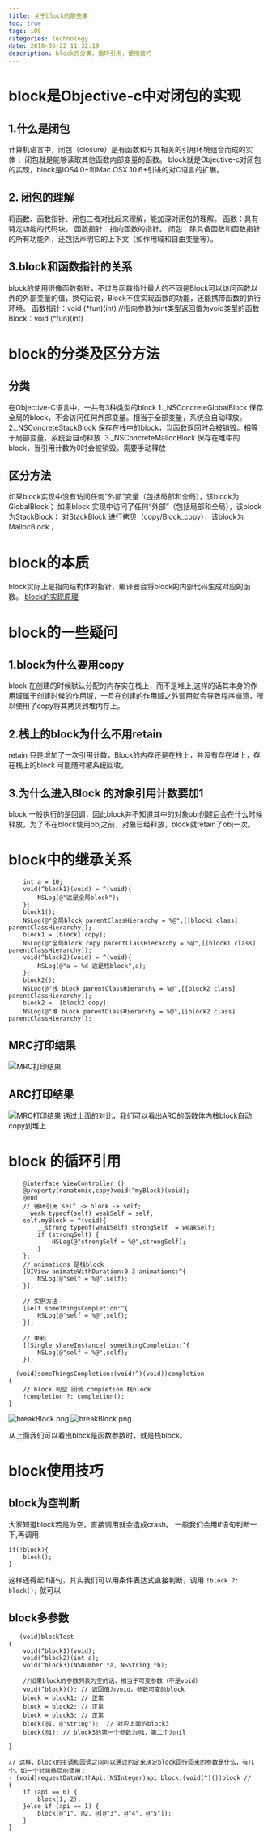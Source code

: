 ```yaml
---
title: 关于block的那些事
toc: true
tags: iOS
categories: technology
date: 2018-05-22 11:32:19
description: block的分类，循环引用，使用技巧
---
```

<script>
(function(){
    var bp = document.createElement('script');
    var curProtocol = window.location.protocol.split(':')[0];
    if (curProtocol === 'https') {
        bp.src = 'https://zz.bdstatic.com/linksubmit/push.js';        
    }
    else {
        bp.src = 'http://push.zhanzhang.baidu.com/push.js';
    }
    var s = document.getElementsByTagName("script")[0];
    s.parentNode.insertBefore(bp, s);
})();
</script>
# block是Objective-c中对闭包的实现
## 1.什么是闭包
计算机语言中，闭包（closure）是有函数和与其相关的引用环境组合而成的实体；
闭包就是能够读取其他函数内部变量的函数。
block就是Objective-c对闭包的实现，block是iOS4.0+和Mac OSX 10.6+引进的对C语言的扩展。
## 2. 闭包的理解
将函数、函数指针、闭包三者对比起来理解，能加深对闭包的理解。
函数：具有特定功能的代码块。
函数指针：指向函数的指针。
闭包：除具备函数和函数指针的所有功能外，还包括声明它的上下文（如作用域和自由变量等）。
## 3.block和函数指针的关系
block的使用很像函数指针，不过与函数指针最大的不同是Block可以访问函数以外的外部变量的值，换句话说，Block不仅实现函数的功能，还能携带函数的执行环境。
函数指针：void (*fun)(int) //指向参数为int类型返回值为void类型的函数
Block：void (\^fun)(int)
# block的分类及区分方法
## 分类
在Objective-C语言中，一共有3种类型的block
1._NSConcreteGlobalBlock 保存全局的block，不会访问任何外部变量。相当于全部变量，系统会自动释放。
2._NSConcreteStackBlock 保存在栈中的block，当函数返回时会被销毁。相等于局部变量，系统会自动释放.
3._NSConcreteMallocBlock 保存在堆中的block，当引用计数为0时会被销毁。需要手动释放

## 区分方法
如果block实现中没有访问任何“外部”变量（包括局部和全局），该block为GlobalBlock；
如果block 实现中访问了任何“外部”（包括局部和全局），该block 为StackBlock；
对StackBlock 进行拷贝（copy/Block_copy），该block为MallocBlock；
# block的本质
block实际上是指向结构体的指针，编译器会将block的内部代码生成对应的函数。
[block的实现原理](https://www.cnblogs.com/yoon/p/4953618.html)
# block的一些疑问
## 1.block为什么要用copy
block 在创建的时候默认分配的内存实在栈上，而不是堆上,这样的话其本身的作用域属于创建时候的作用域，一旦在创建的作用域之外调用就会导致程序崩溃，所以使用了copy将其拷贝到堆内存上。
## 2.栈上的block为什么不用retain
retain 只是增加了一次引用计数，Block的内存还是在栈上，并没有存在堆上，存在栈上的block 可能随时被系统回收。
## 3.为什么进入Block 的对象引用计数要加1
block 一般执行的是回调，因此block并不知道其中的对象obj创建后会在什么时候释放，为了不在block使用obj之前，对象已经释放，block就retain了obj一次。
# block中的继承关系
``` objc
    int a = 10;
    void(^block1)(void) = ^(void){
        NSLog(@"这是全局block");
    };
    block1();
    NSLog(@"全局block parentClassHierarchy = %@",[[block1 class] parentClassHierarchy]);
    block1 = [block1 copy];
    NSLog(@"全局block copy parentClassHierarchy = %@",[[block1 class] parentClassHierarchy]);
    void(^block2)(void) = ^(void){
        NSLog(@"a = %d 这是栈block",a);
    };
    block2();
    NSLog(@"栈 block parentClassHierarchy = %@",[[block2 class] parentClassHierarchy]);
    block2 =  [block2 copy];
    NSLog(@"堆 block parentClassHierarchy = %@",[[block2 class] parentClassHierarchy]);
```
## MRC打印结果
![MRC打印结果](/images/MRCBlock_ParentClassHierarchy.png )

## ARC打印结果
![MRC打印结果](/images/ARCBlock_ParentClassHierarchy.png)
通过上面的对比，我们可以看出ARC的函数体内栈block自动copy到堆上
# block 的循环引用

``` objc
    @interface ViewController ()
    @property(nonatomic,copy)void(^myBlock)(void);
    @end
    // 循环引用 self -> block -> self;
    __weak typeof(self) weakSelf = self;
    self.myBlock = ^(void){
        __strong typeof(weakSelf) strongSelf  = weakSelf;
        if (strongSelf) {
            NSLog(@"strongSelf = %@",strongSelf);
        }
    };
    // animations 是栈block
    [UIView animateWithDuration:0.3 animations:^{
        NSLog(@"self = %@",self);
    }];
    
    // 实例方法-
    [self someThingsCompletion:^{
        NSLog(@"self = %@",self);
    }];

    // 单利 
    [[Single shareInstance] somethingCompletion:^{
        NSLog(@"self = %@",self);
    }];

- (void)someThingsCompletion:(void(^)(void))completion
{
    // block 判空 回调 completion 栈block
    !completion ?: completion(); 
}
```
![breakBlock.png](/images/breakBlock.png)
![breakBlock.png](/images/functionBlock.png)

从上面我们可以看出block是函数参数时，就是栈block。
# block使用技巧
## block为空判断
大家知道block若是为空，直接调用就会造成crash。
一般我们会用if语句判断一下,再调用.

``` objc
if(!block){
    block();
}
```
这样还得起if语句，其实我们可以用条件表达式直接判断，调用
`!block ?: block();` 就可以

## block多参数

``` objc
-  (void)blockTest
{
    void(^block1)(void);
    void(^block2)(int a);
    void(^block3)(NSNumber *a, NSString *b);

    //如果block的参数列表为空的话，相当于可变参数（不是void）
    void(^block)(); // 返回值为void，参数可变的block
    block = block1; // 正常
    block = block2; // 正常
    block = block3; // 正常
    block(@1, @"string");  // 对应上面的block3
    block(@1); // block3的第一个参数为@1，第二个为nil

}

// 这样，block的主调和回调之间可以通过约定来决定block回传回来的参数是什么，有几个。如一个对网络层的调用：
- (void)requestDataWithApi:(NSInteger)api block:(void(^)())block //
{
    if (api == 0) {
        block(1, 2);
    }else if (api == 1) {
        block(@"1", @2, @[@"3", @"4", @"5"]);
    }
}
```













